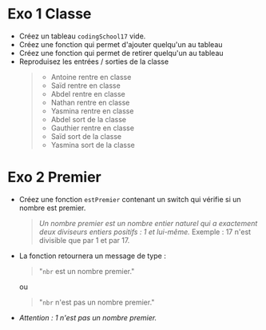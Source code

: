 # Exo 1 Classe

- Créez un tableau `codingSchool17` vide.
- Créez une fonction qui permet d'ajouter quelqu'un au tableau
- Créez une fonction qui permet de retirer quelqu'un au tableau
- Reproduisez les entrées / sorties de la classe
  > - Antoine rentre en classe
  > - Saïd rentre en classe
  > - Abdel rentre en classe
  > - Nathan rentre en classe
  > - Yasmina rentre en classe
  > - Abdel sort de la classe
  > - Gauthier rentre en classe
  > - Saïd sort de la classe
  > - Yasmina sort de la classe 

# Exo 2 Premier

- Créez une fonction `estPremier` contenant un switch qui vérifie si un nombre est premier.

  > _Un nombre premier est un nombre entier naturel qui a exactement deux diviseurs entiers positifs : 1 et lui-même._
  > Exemple : 17 n'est divisible que par 1 et par 17.

- La fonction retournera un message de type :

  > "`nbr` est un nombre premier."

  ou

  > "`nbr` n'est pas un nombre premier."

- _Attention : 1 n'est pas un nombre premier._
